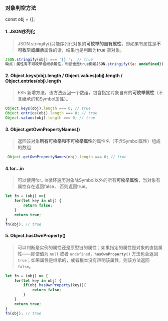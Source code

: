 ### 对象判空方法

const obj = {};

#### 1. JSON序列化

> JSON.stringify()只能序列化对象的**可枚举的自有属性**，即如果有属性是**不可枚举或继承**属性的话，结果也是判断为**true** 空对象。

```js
JSON.stringify(obj) === '{} ';  // true
缺点：属性有不可枚举或继承属性，判断也是true例如JSON.stringify({a: undefined}); // '{}'
```

#### 2. Object.keys(obj).length / Object.values(obj).length / Object.entries(obj).length

> ES5 新增方法，该方法返回一个数组，包含指定对象自有的**可枚举属性**（不含继承的和Symbol属性）。

```js
Object.keys(obj).length === 0; // true
Object.entries(obj).length === 0; // true
Object.values(obj).length === 0; // true
```

#### 3. Object.getOwnPropertyNames()

> 返回该对象**所有可枚举和不可枚举属性**的属性名（不含Symbol属性）组成的数组

```js
 Object.getOwnPropertyNames(obj).length === 0; // true
```

#### 4.for...in

> 可以使用for…in循环遍历对象除Symbol以外的所有**可枚举属性**，当对象有属性存在返回false， 否则返回true。

```js
let fn = (obj) =>{
    for(let key in obj) {
   		return false;
	}
    return true;
}
fn(obj); // true
```

####  5. Object.hasOwnProperty()

> 可以判断是实例的属性还是原型链的属性；如果指定的属性是对象的直接属性——即使值为 `null` 或者 `undefined`，**`hasOwnProperty()`** 方法也会返回 `true`；如果属性是继承的，或者根本没有声明该属性，则该方法返回 `false`。

```js
let fn = (obj) => {
    for(let key in obj) {
        if(obj.hasOwnProperty(key)){
            return false;
        }
    }
    return true;
}
fn(obj); // true
```

